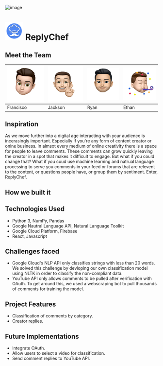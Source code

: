 ![image](images/banner.png)

# <img src="/images/reply_chef_icon.png" width="60"> ReplyChef

## Meet the Team

<img src="/images/cisco.png" width="175" /> | <img src="/images/jackson.png" width="175" /> | <img src="/images/ryan.png" width="175" /> | <img src="images/ethan.png" width="175" />
-- | -- | -- | --
Francisco | Jackson | Ryan | Ethan

## Inspiration

As we move further into a digital age interacting with your audience is incerasingly important. Especially if you're any form of content creator or onine business. In almsot every medium of online creativity there is a space for people to leave comments. These comments can grow quickly leaving the creator in a spot that makes it difficult to engage. But what if you could change that? What if you coud use machine learning and natrual language processing to serve you comments in your feed or forums that are relevent to the content, or questions people have, or group them by sentiment. Enter, ReplyChef.

## How we built it

## Technologies Used
- Python 3, NumPy, Pandas
- Google Nautral Language API, Natural Language Toolkit
- Google Cloud Platform, Firebase
- React, Javascript

## Challenges faced
- Google Cloud's NLP API only classifies strings with less than 20 words. We solved this challenge by devloping our own classification model using NLTK in order to classify the non-compliant data.
- YouTube API only allows comments to be pulled after verification with OAuth. To get around this, we used a webscraping bot to pull thousands of comments for training the model.

## Project Features
- Classification of comments by category.
- Creator replies.

## Future Implementations
- Integrate OAuth.
- Allow users to select a video for classification.
- Send comment replies to YouTube API.
